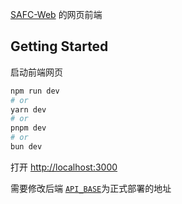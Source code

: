 
[SAFC-Web](https://github.com/framist/SAFC-bot) 的网页前端
## Getting Started

启动前端网页

```bash
npm run dev
# or
yarn dev
# or
pnpm dev
# or
bun dev
```

打开 [http://localhost:3000](http://localhost:3000) 

需要修改后端 [`API_BASE`](src/services/api.ts)为正式部署的地址